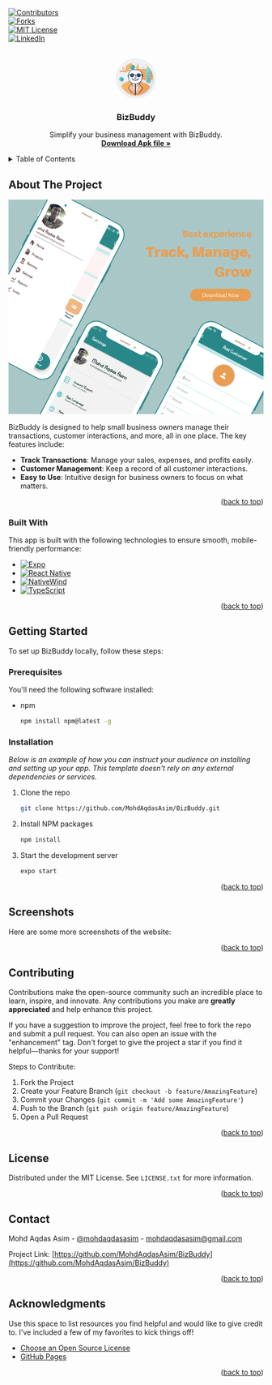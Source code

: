 <a id="readme-top"></a>

[![Contributors][contributors-shield]][contributors-url]  
[![Forks][forks-shield]][forks-url]  
[![MIT License][license-shield]][license-url]  
[![LinkedIn][linkedin-shield]][linkedin-url]

<!-- PROJECT LOGO -->
<br />
<div align="center">
  <a href="https://github.com/MohdAqdasAsim/BizBuddy">
    <img src="/assets/images/app-logo.png" alt="Logo" width="80" height="80" style="border-radius: 50%;">
  </a>

  <h3 align="center">BizBuddy</h3>

  <p align="center">
    Simplify your business management with BizBuddy.
    <br />
    <a href="/"><strong>Download Apk file »</strong></a>
  </p>
</div>

<!-- TABLE OF CONTENTS -->
<details>
  <summary>Table of Contents</summary>
  <ol>
    <li>
      <a href="#about-the-project">About The Project</a>
      <ul>
        <li><a href="#built-with">Built With</a></li>
      </ul>
    </li>
    <li>
      <a href="#getting-started">Getting Started</a>
      <ul>
        <li><a href="#prerequisites">Prerequisites</a></li>
        <li><a href="#installation">Installation</a></li>
      </ul>
    </li>
    <li><a href="#screenshots">Screenshots</a></li>
    <li><a href="#contributing">Contributing</a></li>
    <li><a href="#license">License</a></li>
    <li><a href="#contact">Contact</a></li>
    <li><a href="#acknowledgments">Acknowledgments</a></li>
  </ol>
</details>

<!-- ABOUT THE PROJECT -->

## About The Project

[![Product Name Screen Shot][product-screenshot]](/)

BizBuddy is designed to help small business owners manage their transactions, customer interactions, and more, all in one place. The key features include:

- **Track Transactions**: Manage your sales, expenses, and profits easily.
- **Customer Management**: Keep a record of all customer interactions.
- **Easy to Use**: Intuitive design for business owners to focus on what matters.

<p align="right">(<a href="#readme-top">back to top</a>)</p>

### Built With

This app is built with the following technologies to ensure smooth, mobile-friendly performance:

- [![Expo][Expo.io]][Expo-url]
- [![React Native][ReactNative.com]][ReactNative-url]
- [![NativeWind][NativeWind-url]][NativeWind-url]
- [![TypeScript][TypeScript.com]][TypeScript-url]

<p align="right">(<a href="#readme-top">back to top</a>)</p>

<!-- GETTING STARTED -->

## Getting Started

To set up BizBuddy locally, follow these steps:

### Prerequisites

You'll need the following software installed:

* npm
  ```sh
  npm install npm@latest -g
  ```

### Installation

_Below is an example of how you can instruct your audience on installing and setting up your app. This template doesn't rely on any external dependencies or services._

1. Clone the repo
   ```sh
   git clone https://github.com/MohdAqdasAsim/BizBuddy.git
   ```
2. Install NPM packages
   ```sh
   npm install
   ```
3. Start the development server
   ```sh
   expo start
   ```

<p align="right">(<a href="#readme-top">back to top</a>)</p>

<!-- USAGE EXAMPLES -->

## Screenshots

Here are some more screenshots of the website:

<p align="right">(<a href="#readme-top">back to top</a>)</p>

<!-- CONTRIBUTING -->

## Contributing

Contributions make the open-source community such an incredible place to learn, inspire, and innovate. Any contributions you make are **greatly appreciated** and help enhance this project.

If you have a suggestion to improve the project, feel free to fork the repo and submit a pull request. You can also open an issue with the "enhancement" tag. Don't forget to give the project a star if you find it helpful—thanks for your support!

Steps to Contribute:

1. Fork the Project
2. Create your Feature Branch (`git checkout -b feature/AmazingFeature`)
3. Commit your Changes (`git commit -m 'Add some AmazingFeature'`)
4. Push to the Branch (`git push origin feature/AmazingFeature`)
5. Open a Pull Request

<p align="right">(<a href="#readme-top">back to top</a>)</p>

<!-- LICENSE -->

## License

Distributed under the MIT License. See `LICENSE.txt` for more information.

<p align="right">(<a href="#readme-top">back to top</a>)</p>

<!-- CONTACT -->

## Contact

Mohd Aqdas Asim - [@mohdaqdasasim](https://www.linkedin.com/in/mohd-aqdas-asim/) - mohdaqdasasim@gmail.com

Project Link: [https://github.com/MohdAqdasAsim/BizBuddy](https://github.com/MohdAqdasAsim/BizBuddy)

<p align="right">(<a href="#readme-top">back to top</a>)</p>

<!-- ACKNOWLEDGMENTS -->

## Acknowledgments

Use this space to list resources you find helpful and would like to give credit to. I've included a few of my favorites to kick things off!

- [Choose an Open Source License](https://choosealicense.com)
- [GitHub Pages](https://pages.github.com)

<p align="right">(<a href="#readme-top">back to top</a>)</p>

<!-- MARKDOWN LINKS & IMAGES -->
<!-- https://www.markdownguide.org/basic-syntax/#reference-style-links -->

[contributors-shield]: https://img.shields.io/github/contributors/MohdAqdasAsim/Beyond-Realms.svg?style=for-the-badge
[contributors-url]: https://github.com/MohdAqdasAsim/Beyond-Realms/graphs/contributors
[forks-shield]: https://img.shields.io/github/forks/MohdAqdasAsim/Beyond-Realms.svg?style=for-the-badge
[forks-url]: https://github.com/MohdAqdasAsim/Beyond-Realms/network/members
[license-shield]: https://img.shields.io/github/license/MohdAqdasAsim/Beyond-Realms.svg?style=for-the-badge
[license-url]: https://github.com/MohdAqdasAsim/Beyond-Realms/blob/main/LICENSE
[linkedin-shield]: https://img.shields.io/badge/-LinkedIn-black.svg?style=for-the-badge&logo=linkedin&colorB=555
[linkedin-url]: https://www.linkedin.com/in/mohd-aqdas-asim/
[product-screenshot]: /mockups/mockup-1.png
[React.js]: https://img.shields.io/badge/React-20232A?style=for-the-badge&logo=react&logoColor=61DAFB
[React-url]: https://reactjs.org/
[TypeScript.com]: https://img.shields.io/badge/TypeScript-007ACC?style=for-the-badge&logo=typescript&logoColor=white
[TypeScript-url]: https://www.typescriptlang.org/
[ReactRouter.com]: https://img.shields.io/badge/React%20Router-CA4245?style=for-the-badge&logo=reactrouter&logoColor=white
[ReactRouter-url]: https://reactrouter.com/
[Expo.io]: https://img.shields.io/badge/Expo-1B1F23?style=for-the-badge&logo=expo&logoColor=white
[Expo-url]: https://expo.dev/
[ReactNative.com]: https://img.shields.io/badge/React%20Native-20232A?style=for-the-badge&logo=react&logoColor=61DAFB
[ReactNative-url]: https://reactnative.dev/
[NativeWind-url]: https://img.shields.io/badge/NativeWind-38BDF8?style=for-the-badge&logo=tailwind-css&logoColor=white
[NativeWind-url]: https://www.nativewind.dev/
